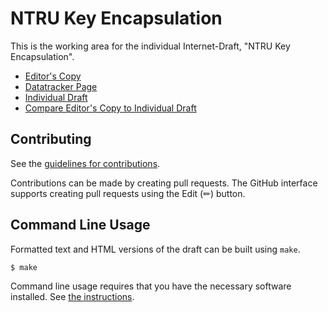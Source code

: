# NTRU Key Encapsulation

This is the working area for the individual Internet-Draft, "NTRU Key Encapsulation".

* [Editor's Copy](https://mesur-io.github.io/ntru-key-encapsulation/#go.draft-fluhrer-crfg-ntru.html)
* [Datatracker Page](https://datatracker.ietf.org/doc/draft-fluhrer-crfg-ntru)
* [Individual Draft](https://datatracker.ietf.org/doc/html/draft-fluhrer-crfg-ntru)
* [Compare Editor's Copy to Individual Draft](https://mesur-io.github.io/ntru-key-encapsulation/#go.draft-fluhrer-crfg-ntru.diff)


## Contributing

See the
[guidelines for contributions](https://github.com/mesur-io/ntru-key-encapsulation/blob/main/CONTRIBUTING.md).

Contributions can be made by creating pull requests.
The GitHub interface supports creating pull requests using the Edit (✏) button.


## Command Line Usage

Formatted text and HTML versions of the draft can be built using `make`.

```sh
$ make
```

Command line usage requires that you have the necessary software installed.  See
[the instructions](https://github.com/martinthomson/i-d-template/blob/main/doc/SETUP.md).

